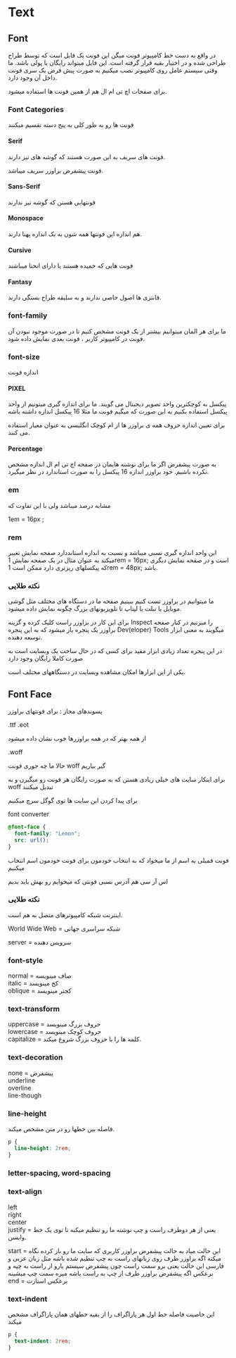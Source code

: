 # Text

## Font

در واقع به دست خط کامپیوتر فونت میگن
این فونت یک فایل است که توسط طراح طراحی شده و در اختیار بقیه قرار گرفته است.
این فایل میتواند رایگان یا پولی باشد.
ما وقتی سیستم عامل روی کامپیوتر نصب میکنیم به صورت پیش فرض یک سری فونت داخل آن وجود دارد.

برای صفحات اچ تی ام ال هم از همین فونت ها استفاده میشود.

### Font Categories

فونت ها رو به طور کلی به پنج دسته تقسیم میکنند

#### Serif

فونت های سریف به این صورت هستند که گوشه های تیز دارند.

فونت پیشفرض براوزر سریف میباشد.

#### Sans-Serif

فونتهایی هستن که گوشه تیز ندارند

#### Monospace

هم اندازه
این فونتها همه شون به یک اندازه پهنا دارند.

#### Cursive

فونت هایی که خمیده هستند یا دارای انحنا میباشند

#### Fantasy

فانتزی ها اصول خاصی ندارند و به سلیقه طراح بستگی دارند.

### font-family

ما برای هر المان میتوانیم بیشتر از یک فونت مشخص کنیم تا در صورت موجود نبودن آن فونت در کامپیوتر کاربر ، فونت بعدی نمایش داده شود.

### font-size

اندازه فونت

#### PIXEL

پیکسل به کوچکترین واحد تصویر دیجیتال می گویند.
ما برای اندازه گیری میتونیم از واحد پیکسل استفاده بکنیم
به این صورت که میگیم فونت ما مثلا 16 پیکسل اندازه داشته باشه

برای تعیین اندازه حروف همه ی براوزر ها از ام کوچک انگلیسی به عنوان معیار استفاده می کنند.

#### Percentage

به صورت پیشفرض اگر ما برای نوشته هایمان در صفحه اچ تی ام ال اندازه مشخص نکرده باشیم.
خود براوزر اندازه 16 پیکسل را به صورت استاندارد در نظر میگیرد.

### em

مشابه درصد میباشد ولی با این تفاوت که

1em = 16px ;

### rem

این واحد اندازه گیری نسبی میباشد و نسبت به اندازه استانددارد صفحه نمایش تغییر میکند به عنوان مثال در یک صفحه نمایش
1rem = 16px;
است و در صفحه نمایش دیگری که پیکسلهای ریزتری دارد ممکن است
1rem = 48px;
باشد.

### نکته طلایی

ما میتوانیم در براوزر تست کنیم ببینیم صفحه ما در دستگاه های مختلف مثل گوشی موبایل یا تبلت یا لپتاپ تا تلویزیونهای بزرگ چگونه نمایش داده میشود.

برای این کار در براوزر راست کلیک کرده و گزینه
Inspect
را میزنیم
در کنار صفحه براوزر یک پنجره باز میشود که به این پنجره
Dev(eloper) Tools
میگویند
به معنی ابزار توسعه دهنده.

در این پنجره تعداد زیادی ابزار مفید برای کسی که در حال ساخت یک وبسایت است به صورت کاملا رایگان وجود دارد

یکی از این ابزارها امکان مشاهده وبسایت در دستگاههای مختلف است.

## Font Face

پسوندهای مجاز : برای فونتهای براوزر

.ttf
.eot

از همه بهتر که در همه براوزرها خوب نشان داده میشود

.woff

حالا ما چه جوری فونت woff گیر بیاریم

برای اینکار سایت های خیلی زیادی هستن که به صورت رایگان هر فونت رو میگیرن و به
woff
تبدیل میکنند

برای پیدا کردن این سایت ها توی گوگل سرچ میکنیم

font converter

```css
@font-face {
  font-family: "Lemon";
  src: url();
}
```

فونت فمیلی یه اسم از ما میخواد که به انتخاب خودمون برای فونت خودمون اسم انتخاب میکنیم

اس آر سی هم آدرس نسبی فونتی که میخوایم رو بهش باید بدیم

### نکته طلایی

اینترنت شبکه کامپیوترهای متصل به هم است.

World Wide Web = شبکه سراسری جهانی

server = سرویس دهنده

### font-style

normal = صاف مینویسه <br/>
italic = کج مینویسد <br/>
oblique = کجتر مینویسد <br/>

### text-transform

uppercase = حروف بزرگ مینویسد <br>
lowercase = حروف کوچک مینویسد <br>
capitalize = کلمه ها را با حروف بزرگ شروع میکند. <br>

### text-decoration

none = پیشفرض <br>
underline  <br>
overline <br>
line-though <br>

### line-height

فاصله بین خطها رو در متن مشخص میکند.

```css
p {
  line-height: 2rem;
}
```

### letter-spacing, word-spacing

### text-align

left 
<br>
right 
<br>
center 
<br>
justify = یعنی از هر دوطرف راست و چپ نوشته ما رو تنظیم میکنه تا توی یک خط وایسن. 
<br>

start = این حالت میاد به حالت پیشفرض براوزر کاربری که سایت ما رو باز کرده نگاه میکنه
اگه براوزر طرف روی زبانهای راست به چپ تنظیم شده باشه مثل زبان عربی و فارسی
این حالت یعنی برو سمت راست
چون پیشفرض سیستم یارو از راست به چپه
و برعکس اگه پیشفرض براوزر طرف از چپ به راست باشه میره سمت چپ میشینه
<br>
end = برعکس استارت

### text-indent

این خاصیت فاصله خط اول هر پاراگراف را از بقیه خطهای همان پاراگراف مشخص میکند

```css
p {
  text-indent: 2rem;
}
```
